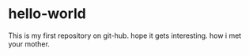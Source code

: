 # hello-world
This is my first repository on git-hub. hope it gets interesting.
how i met your mother.
